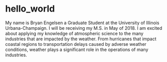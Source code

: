 # hello_world

My name is Bryan Engelsen a Graduate Student at the University of Illinois Urbana-Champaign. I will be receiving my M.S. in May of 2018. I am excited about applying my knowledge of atmospheric science to the many industries that are impacted by the weather. From hurricanes that impact coastal regions to transportation delays caused by adverse weather conditions, weather plays a significant role in the operations of many industries.  
